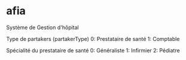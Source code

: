 # afia
Système de Gestion d'hôpital


Type de partakers (partakerType)
0: Prestataire de santé
1: Comptable

Spécialité du prestataire de santé
0: Généraliste
1: Infirmier
2: Pédiatre
